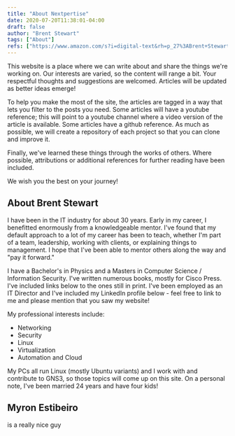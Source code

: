 ```yaml
---
title: "About Nextpertise"
date: 2020-07-20T11:38:01-04:00
draft: false
author: "Brent Stewart"
tags: ["About"]
refs: ["https://www.amazon.com/s?i=digital-text&rh=p_27%3ABrent+Stewart&s=relevancerank&text=Brent+Stewart&ref=dp_byline_sr_ebooks_1","https://www.ciscopress.com/authors/bio/13fc09c0-10cc-4eee-81b5-6cefd9f81ab0","https://www.linkedin.com/in/brentdstewart/"]
---
```

This website is a place where we can write about and share the things we're working on.  Our interests are varied, so the content will range a bit.  Your respectful thoughts and suggestions are welcomed.  Articles will be updated as better ideas emerge!

To help you make the most of the site, the articles are tagged in a way that lets you filter to the posts you need.  Some articles will have a youtube reference; this will point to a youtube channel where a video version of the article is available.  Some articles have a github reference.  As much as possible, we will create a repository of each project so that you can clone and improve it.

Finally, we've learned these things through the works of others.  Where possible, attributions or additional references for further reading have been included.

We wish you the best on your journey!

## About Brent Stewart
I have been in the IT industry for about 30 years.  Early in my career, I benefitted enormously from a knowledgeable mentor.  I've found that my default approach to a lot of my career has been to teach, whether I'm part of a team, leadership, working with clients, or explaining things to management.  I hope that I've been able to mentor others along the way and "pay it forward."

I have a Bachelor's in Physics and a Masters in Computer Science / Information Security.  I've written numerous books, mostly for Cisco Press.  I've included links below to the ones still in print.  I've been employed as an IT Director and I've included my LinkedIn profile below - feel free to link to me and please mention that you saw my website!

My professional interests include:
* Networking
* Security
* Linux
* Virtualization
* Automation and Cloud

My PCs all run Linux (mostly Ubuntu variants) and I work with and contribute to GNS3, so those topics will come up on this site.  On a personal note, I've been married 24 years and have four kids!

## Myron Estibeiro
is a really nice guy